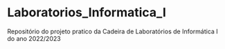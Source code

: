 # Laboratorios_Informatica_I
Repositório do projeto pratico da Cadeira de Laboratórios de Informática I do ano 2022/2023
